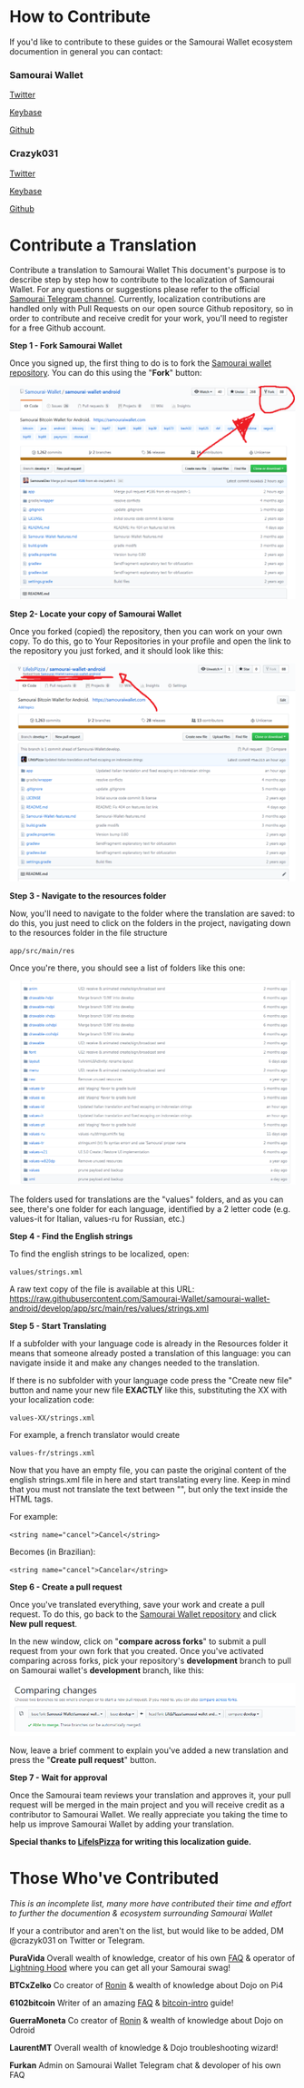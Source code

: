 # How to Contribute 

If you'd like to contribute to these guides or the Samourai Wallet ecosystem documention in general you can contact:

### Samourai Wallet

[Twitter](https://twitter.com/SamouraiWallet?s=09)

[Keybase](https://keybase.io/samourai)

[Github](https://github.com/samouraiwallet)

### Crazyk031

[Twitter](https://twitter.com/Crazyk031?s=09)

[Keybase](https://keybase.io/crazyk031)

[Github](https://github.com/Crazyk031)

# Contribute a Translation 

Contribute a translation to Samourai Wallet
This document's purpose is to describe step by step how to contribute to the localization of Samourai Wallet. For any questions or suggestions please refer to the official [Samourai Telegram channel](https://t.me/SamouraiWallet). Currently, localization contributions are handled only with Pull Requests on our open source Github repository, so in order to contribute and receive credit for your work, you'll need to register for a free Github account.

**Step 1 - Fork Samourai Wallet**

Once you signed up, the first thing to do is to fork the [Samourai wallet repository](https://github.com/Samourai-Wallet/samourai-wallet-android). You can do this using the "**Fork**" button:

![Translation 1](Images/Translation%201.png)

**Step 2- Locate your copy of Samourai Wallet**

Once you forked (copied) the repository, then you can work on your own copy. To do this, go to Your Repositories in your profile and open the link to the repository you just forked, and it should look like this:

![Translation 2](Images/Translation%202.png)

**Step 3 - Navigate to the resources folder**

Now, you'll need to navigate to the folder where the translation are saved: to do this, you just need to click on the folders in the project, navigating down to the resources folder in the file structure

`app/src/main/res`

Once you're there, you should see a list of folders like this one:

![Translation 3](Images/Translation%203.png)

The folders used for translations are the "values" folders, and as you can see, there's one folder for each language, identified by a 2 letter code (e.g. values-it for Italian, values-ru for Russian, etc.)

**Step 4 - Find the English strings**

To find the english strings to be localized, open: 

`values/strings.xml`

A raw text copy of the file is available at this URL: https://raw.githubusercontent.com/Samourai-Wallet/samourai-wallet-android/develop/app/src/main/res/values/strings.xml

**Step 5 - Start Translating**

If a subfolder with your language code is already in the Resources folder it means that someone already posted a translation of this language: you can navigate inside it and make any changes needed to the translation.

If there is no subfolder with your language code press the "Create new file" button and name your new file **EXACTLY** like this, substituting the XX with your localization code:

`values-XX/strings.xml`

For example, a french translator would create 

`values-fr/strings.xml`

Now that you have an empty file, you can paste the original content of the english strings.xml file in here and start translating every line. Keep in mind that you must not translate the text between "", but only the text inside the HTML tags.

 For example:

`<string name="cancel">Cancel</string>`

Becomes (in Brazilian):

`<string name="cancel">Cancelar</string>`

**Step 6 - Create a pull request**

Once you've translated everything, save your work and create a pull request. To do this, go back to the [Samourai Wallet repository](https://github.com/Samourai-Wallet/samourai-wallet-android) and click **New pull request**.

 In the new window, click on "**compare across forks**" to submit a pull request from your own fork that you created. Once you've activated comparing across forks, pick your repository's **development** branch to pull on Samourai wallet's **development** branch, like this:

![Translation 4](Images/Translation%204.png)

 Now, leave a brief comment to explain you've added a new translation and press the "**Create pull request**" button.

**Step 7 - Wait for approval**

Once the Samourai team reviews your translation and approves it, your pull request will be merged in the main project and you will receive credit as a contributor to Samourai Wallet. We really appreciate you taking the time to help us improve Samourai Wallet by adding your translation. 



**Special thanks to [LifeIsPizza](https://github.com/LifeIsPizza) for writing this localization guide.**

# Those Who've Contributed 

_This is an incomplete list, many more have contributed their time and effort to further the documention & ecosystem surrounding Samourai Wallet_

If your a contributor and aren't on the list, but would like to be added, DM @crazyk031 on Twitter or Telegram. 

**PuraVida** 
Overall wealth of knowledge, creator of his own [FAQ](https://github.com/PuraVlda/samourai-wallet-android/wiki) & operator of [Lightning Hood](https://lightninghood.com/) where you can get all your Samourai swag! 

**BTCxZelko** 
Co creator of [Ronin](https://github.com/RoninDojo/RoninDojo) & wealth of knowledge about Dojo on Pi4

**6102bitcoin**
Writer of an amazing [FAQ](https://github.com/6102bitcoin/FAQ) & [bitcoin-intro](https://github.com/6102bitcoin/bitcoin-intro) guide! 

**GuerraMoneta**
Co creator of [Ronin](https://github.com/RoninDojo/RoninDojo) & wealth of knowledge about Dojo on Odroid

**LaurentMT** 
Overall wealth of knowledge & Dojo troubleshooting wizard! 

**Furkan**
Admin on Samourai Wallet Telegram chat & devoloper of his own FAQ





